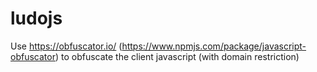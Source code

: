 # ludojs

Use https://obfuscator.io/ (https://www.npmjs.com/package/javascript-obfuscator) to obfuscate the client javascript (with domain restriction)  

